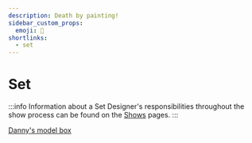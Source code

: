 ```yaml
---
description: Death by painting!
sidebar_custom_props:
  emoji: 🎨
shortlinks:
  - set
---
```


# Set

:::info Information about a Set Designer's responsibilities throughout the show process can be found on the
[Shows](/wiki/warwick-drama/shows) pages. :::

[Danny's model box](./dannys-set-box-kishansharma.jpg)
